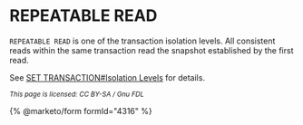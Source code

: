 
# REPEATABLE READ

`REPEATABLE READ` is one of the transaction isolation levels. All consistent reads within the same transaction read the snapshot established by the first read.


See [SET TRANSACTION#Isolation Levels](set-transaction.md#isolation-levels) for details.


<sub>_This page is licensed: CC BY-SA / Gnu FDL_</sub>


{% @marketo/form formId="4316" %}
